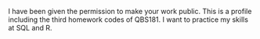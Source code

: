 
I have been given the permission to make your work public.
This is a profile including the third homework codes of QBS181.
I want to practice my skills at SQL and R.
